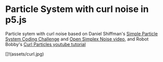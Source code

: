 # Particle System with curl noise in p5.js

Particle sytem with curl noise based on Daniel Shiffman's [Simple Particle System Coding Challenge](https://thecodingtrain.com/challenges/78-simple-particle-system) and [Open Simplex Noise video](), and Robot Bobby's [Curl Particles youtube tutorial](https://www.youtube.com/watch?v=gvMNixP1S5o) 

[]!(assets/curl.jpg)

